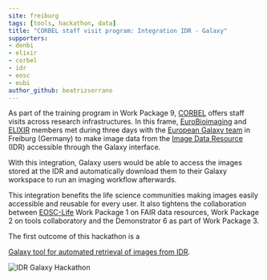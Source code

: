 ```yaml
---
site: freiburg
tags: [tools, hackathon, data]
title: "CORBEL staff visit program: Integration IDR - Galaxy"
supporters:
- denbi
- elixir
- corbel
- idr
- eosc
- eubi
author_github: beatrizserrano
---
```



As part of the training program in Work Package 9, [CORBEL](https://www.corbel-project.eu/home.html) offers staff visits across research infrastructures.
In this frame, [EuroBioimaging](https://www.eurobioimaging.eu/) and [ELIXIR](https://elixir-europe.org/) members met during three days with the [European Galaxy team](https://galaxyproject.eu/freiburg/) in Freiburg (Germany)
to make image data from the [Image Data Resource](https://idr.openmicroscopy.org/) (IDR) accessible through the Galaxy interface.

With this integration, Galaxy users would be able to access the images stored at the IDR and automatically
download them to their Galaxy workspace to run an imaging workflow afterwards.

This integration benefits the life science communities making images easily accessible and reusable
for every user. It also tightens the collaboration between [EOSC-Life](https://www.eosc-life.eu/) Work Package 1 on FAIR data resources,
Work Package 2 on tools collaboratory and the Demonstrator 6 as part of Work Package 3.

The first outcome of this hackathon is a

[Galaxy tool for automated retrieval of images from IDR](https://usegalaxy.eu/root?tool_id=idr_download_by_ids).

![IDR Galaxy Hackathon](/assets/media/idr_hackathon_2020.jpeg)
